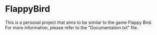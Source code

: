 # FlappyBird
This is a personal project that aims to be similar to the game Flappy Bird. For more information, please refer to the "Documentation.txt" file.
